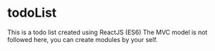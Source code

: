 # todoList
This is a todo list created using ReactJS (ES6)
The MVC model is not followed here, you can create modules by your self.
